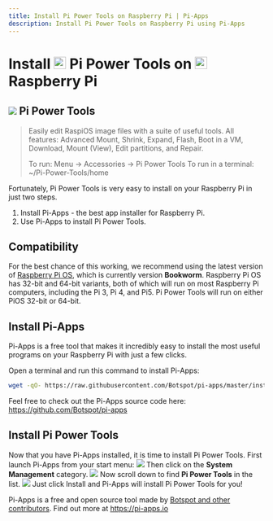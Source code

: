 ```yaml
---
title: Install Pi Power Tools on Raspberry Pi | Pi-Apps
description: Install Pi Power Tools on Raspberry Pi using Pi-Apps
---
```

<div class="simple-install-content content">

# Install <img src="/img/app-icons/Pi Power Tools/icon-64.png" height=24> Pi Power Tools on <img src=/img/other-icons/raspberrypi-icon.svg height=24> Raspberry Pi

## <img src="/img/app-icons/Pi Power Tools/icon-64.png"> Pi Power Tools
> Easily edit RaspiOS image files with a suite of useful tools.
> All features: Advanced Mount, Shrink, Expand, Flash, Boot in a VM, Download, Mount (View), Edit partitions, and Repair.
> 
> To run: Menu -> Accessories -> Pi Power Tools
> To run in a terminal: ~/Pi-Power-Tools/home

Fortunately, Pi Power Tools is very easy to install on your Raspberry Pi in just two steps.
1. Install Pi-Apps - the best app installer for Raspberry Pi.
2. Use Pi-Apps to install Pi Power Tools.
</div>
<div class="simple-install-content content">

## Compatibility
For the best chance of this working, we recommend using the latest version of [Raspberry Pi OS](https://www.raspberrypi.com/software/), which is currently version **Bookworm**.
Raspberry Pi OS has 32-bit and 64-bit variants, both of which will run on most Raspberry Pi computers, including the Pi 3, Pi 4, and Pi5.
Pi Power Tools will run on either PiOS 32-bit or 64-bit.
</div>
<div class="simple-install-content content">

## Install Pi-Apps

Pi-Apps is a free tool that makes it incredibly easy to install the most useful programs on your Raspberry Pi with just a few clicks.

Open a terminal and run this command to install Pi-Apps:
```bash
wget -qO- https://raw.githubusercontent.com/Botspot/pi-apps/master/install | bash
```
Feel free to check out the Pi-Apps source code here: https://github.com/Botspot/pi-apps
</div>
<div class="simple-install-content content">

## Install Pi Power Tools

Now that you have Pi-Apps installed, it is time to install Pi Power Tools.
First launch Pi-Apps from your start menu:
<img src="/img/start-menu.png">
Then click on the <b>System Management</b> category.
<img src="/img/category-selections/System Management.png">
Now scroll down to find <b>Pi Power Tools</b> in the list.
<img src="/img/app-icons/Pi Power Tools/app-selection.png">
Just click Install and Pi-Apps will install Pi Power Tools for you!
</div>
<div class="simple-install-content content">

Pi-Apps is a free and open source tool made by [Botspot and other contributors](/about/#contributors). Find out more at https://pi-apps.io
</div>
